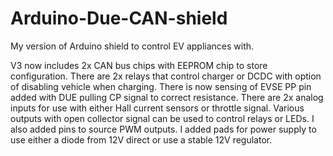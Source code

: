 # Arduino-Due-CAN-shield
My version of Arduino shield to control EV appliances with. 

V3 now includes 2x CAN bus chips with EEPROM chip to store configuration. There are 2x relays that control charger or DCDC with option of disabling vehicle when charging. 
There is now sensing of EVSE PP pin added with DUE pulling CP signal to correct resistance.
There are 2x analog inputs for use with either Hall current sensors or throttle signal. 
Various outputs with open collector signal can be used to control relays or LEDs.
I also added pins to source PWM outputs.
I added pads for power supply to use either a diode from 12V direct or use a stable 12V regulator.
